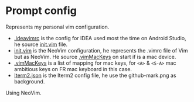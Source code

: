 # Prompt config
Represents my personal vim configuration.

* [.ideavimrc](.ideavimrc) is the config for IDEA used most the time on Android Studio, he source [init.vim](init.vim) file.
* [init.vim](init.vim) is the NeoVim configuration, he represents the .vimrc file of Vim but as NeoVim. He source [.vimMacKeys](.vimMacKeys) on start if is a mac device.
* [.vimMacKeys](.vimMacKeys) is a list of mapping for mac keys, for `<A>` & `<S-A>` mac ambitious keys on FR mac keyboard in this case.
* [Iterm2.json](Iterm2.json) is the Iterm2 config file, he use the github-mark.png as background.

Using NeoVim.
